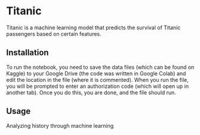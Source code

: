 # Titanic

Titanic is a machine learning model that predicts the survival of Titanic passengers based on certain features.

## Installation

To run the notebook, you need to save the data files (which can be found on Kaggle) to your Google Drive (the code was written in Google Colab) and edit the location in the file (where it is commented). When you run the file, you will be prompted to enter an authorization code (which will open up in another tab). Once you do this, you are done, and the file should run.

## Usage

Analyzing history through machine learning
